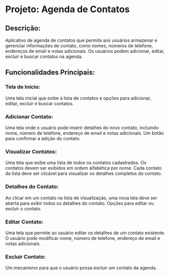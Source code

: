 # Projeto: Agenda de Contatos
## Descrição:
Aplicativo de agenda de contatos que permita aos usuários armazenar e gerenciar informações de contato, como nomes, números de telefone, endereços de email e notas adicionais. Os usuários podem adicionar, editar, excluir e buscar contatos na agenda.

## Funcionalidades Principais:

### Tela de Início:
Uma tela inicial que exibe a lista de contatos e opções para adicionar, editar, excluir e buscar contatos.

### Adicionar Contato:
Uma tela onde o usuário pode inserir detalhes do novo contato, incluindo nome, número de telefone, endereço de email e notas adicionais.
Um botão para confirmar a adição do contato.

### Visualizar Contatos:
Uma tela que exibe uma lista de todos os contatos cadastrados.
Os contatos devem ser exibidos em ordem alfabética por nome.
Cada contato da lista deve ser clicável para visualizar os detalhes completos do contato.

### Detalhes do Contato:
Ao clicar em um contato na lista de visualização, uma nova tela deve ser aberta para exibir todos os detalhes do contato.
Opções para editar ou excluir o contato.

### Editar Contato:
Uma tela que permite ao usuário editar os detalhes de um contato existente.
O usuário pode modificar nome, número de telefone, endereço de email e notas adicionais.

### Excluir Contato:
Um mecanismo para que o usuário possa excluir um contato da agenda.
